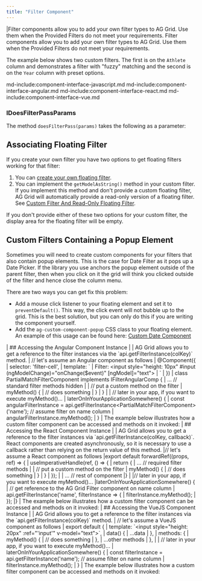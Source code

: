 ```yaml
---
title: "Filter Component"
---
```


<framework-specific-section frameworks="javascript,angular,vue">
|Filter components allow you to add your own filter types to AG Grid. Use them when the Provided Filters do not meet your requirements.
</framework-specific-section>

<framework-specific-section frameworks="react">
<video-section id="yO3_nTyDv6o" title="React Custom Filters" header="true">
Filter components allow you to add your own filter types to AG Grid. Use them when the Provided Filters do not meet your requirements.
</video-section>
</framework-specific-section>

The example below shows two custom filters. The first is on the `Athlete` column and demonstrates a filter with "fuzzy" matching and the
second is on the `Year` column with preset options.

<grid-example title='Filter Component' name='custom-filter' type='generated' options='{ "includeNgFormsModule" : true}'></grid-example>

md-include:component-interface-javascript.md
md-include:component-interface-angular.md
md-include:component-interface-react.md
md-include:component-interface-vue.md

<interface-documentation interfaceName='IFilterParams' ></interface-documentation>

### IDoesFilterPassParams

The method `doesFilterPass(params)` takes the following as a parameter:

<interface-documentation interfaceName='IDoesFilterPassParams' ></interface-documentation>


## Associating Floating Filter

If you create your own filter you have two options to get floating filters working for that filter:

1. You can [create your own floating filter](/component-floating-filter/).
1. You can implement the `getModelAsString()` method in your custom filter. If you implement this method and don't provide a custom floating filter, AG Grid will automatically provide a read-only version of a floating filter. See [Custom Filter And Read-Only Floating Filter](/component-floating-filter/#example-custom-filter-and-read-only-floating-filter).

If you don't provide either of these two options for your custom filter, the display area for the floating filter will be empty.

## Custom Filters Containing a Popup Element

Sometimes you will need to create custom components for your filters that also contain popup elements. This is the case for Date Filter as it pops up a Date Picker. If the library you use anchors the popup element outside of the parent filter, then when you click on it the grid will think you clicked outside of the filter and hence close the column menu.

There are two ways you can get fix this problem:

- Add a mouse click listener to your floating element and set it to `preventDefault()`. This way, the click event will not bubble up to the grid.
  This is the best solution, but you can only do this if you are writing the component yourself.
- Add the `ag-custom-component-popup` CSS class to your floating element. An example of this usage can be found here: [Custom Date Component](/component-date/#example-custom-date-component)

<framework-specific-section frameworks="angular">
| ## Accessing the Angular Component Instance
|
| AG Grid allows you to get a reference to the filter instances via the `api.getFilterInstance(colKey)` method.
</framework-specific-section>

<framework-specific-section frameworks="angular">
<snippet transform={false} language="ts">
| // let's assume an Angular component as follows
| @Component({
|     selector: 'filter-cell',
|     template: `
|         Filter: &lt;input style="height: 10px" #input (ngModelChange)="onChange($event)" [ngModel]="text">
|     `
| })
| class PartialMatchFilterComponent implements IFilterAngularComp {
|     ... // standard filter methods hidden
|
|     // put a custom method on the filter
|     myMethod() {
|         // does something
|     }
| }
|
| // later in your app, if you want to execute myMethod()...
| laterOnInYourApplicationSomewhere() {
|     const angularFilterInstance = api.getFilterInstance&lt;PartialMatchFilterComponent>('name'); // assume filter on name column
|     angularFilterInstance.myMethod();
| }
</snippet>
</framework-specific-section>

<framework-specific-section frameworks="angular">
| The example below illustrates how a custom filter component can be accessed and methods on it invoked:
</framework-specific-section>

<framework-specific-section frameworks="angular">
<grid-example title='Angular Filter Component' name='filter-component' type='mixed' options='{ "enterprise": false, "exampleHeight": 445, "onlyShow": "angular", "includeNgFormsModule" : true }'></grid-example>
</framework-specific-section>

<framework-specific-section frameworks="react">
| ## Accessing the React Component Instance
|
| AG Grid allows you to get a reference to the filter instances via `api.getFilterInstance(colKey, callback)`. React components are created asynchronously, so it is necessary to use a callback rather than relying on the return value of this method. 
</framework-specific-section>

<framework-specific-section frameworks="react">
<snippet transform={false} language="ts">
|// let's assume a React component as follows
|export default forwardRef((props, ref) => {
|    useImperativeHandle(ref, () => {
|        return {
|            ... // required filter methods
|
|            // put a custom method on the filter
|            myMethod() {
|                // does something
|            }
|        }
|    });
|
|    ... // rest of component
|}
|
|// later in your app, if you want to execute myMethod()...
|laterOnInYourApplicationSomewhere() {
|    // get reference to the AG Grid Filter component on name column
|    api.getFilterInstance('name', filterInstance => {
|        filterInstance.myMethod();
|    });
|}
</snippet>
</framework-specific-section>

<framework-specific-section frameworks="react">
| The example below illustrates how a custom filter component can be accessed and methods on it invoked:
</framework-specific-section>

<framework-specific-section frameworks="react">
<grid-example title='React Filter Component' name='filter-component' type='mixed' options='{ "enterprise": false, "exampleHeight": 445 }'></grid-example>
</framework-specific-section>

<framework-specific-section frameworks="vue">
| ## Accessing the VueJS Component Instance
|
| AG Grid allows you to get a reference to the filter instances via the `api.getFilterInstance(colKey)` method.
</framework-specific-section>

<framework-specific-section frameworks="vue">
<snippet transform={false} language="ts">
| // let's assume a VueJS component as follows
| export default {
|     template: `&lt;input style="height: 20px" :ref="'input'" v-model="text">`,
|     data() {
|         ...data
|     },
|     methods: {
|         myMethod() {
|             // does something
|         },
|         ...other methods
|     },
|
|     // later in your app, if you want to execute myMethod()...
|     laterOnInYourApplicationSomewhere() {
|         const filterInstance = api.getFilterInstance('name'); // assume filter on name column
|         filterInstance.myMethod();
|     }
</snippet>
</framework-specific-section>

<framework-specific-section frameworks="vue">
| The example below illustrates how a custom filter component can be accessed and methods on it invoked:
</framework-specific-section>

<framework-specific-section frameworks="vue">
<grid-example title='Vue Filter Component' name='filter-component' type='mixed' options='{ "enterprise": false, "exampleHeight": 445, "onlyShow": "vue" }'></grid-example>
</framework-specific-section>
